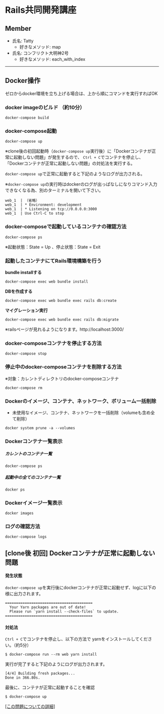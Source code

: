 # Rails共同開発講座

## Member
- 氏名: Tatty
  - 好きなメソッド: map
- 氏名: コンフリクト大明神2号
  - 好きなメソッド: each_with_index



---

## Docker操作
ゼロからdocker環境を立ち上げる場合は、上から順にコマンドを実行すればOK

### docker imageのビルド （約10分）
```
docker-compose build
```
### docker-compose起動
```
docker-compose up
```
※clone後の初回起動時（`docker-compose up`実行後）に「Dockerコンテナが正常に起動しない問題」が発生するので、
`Ctrl + C`でコンテナを停止し、「Dockerコンテナが正常に起動しない問題」の対処法を実行する。

`docker-compose up`で正常に起動すると下記のようなログが出力される。

※`docker-compose up`の実行時はdockerのログが出っぱなしになりコマンド入力できなくなる為、別のターミナルを開いて下さい。
```
web_1  | （省略）
web_1  | * Environment: development
web_1  | * Listening on tcp://0.0.0.0:3000
web_1  | Use Ctrl-C to stop
```

### docker-composeで起動しているコンテナの確認方法
```
docker-compose ps
```
※起動状態：State = Up 、停止状態：State = Exit

### 起動したコンテナにてRails環境構築を行う

**bundle installする**
```
docker-compose exec web bundle install
```
**DBを作成する**
```
docker-compose exec web bundle exec rails db:create
```
**マイグレーション実行**
```
docker-compose exec web bundle exec rails db:migrate
```
※railsページが見れるようになります。http://localhost:3000/

### docker-composeコンテナを停止する方法
```
docker-compose stop
```
### 停止中のdocker-composeコンテナを削除する方法
※対象：カレントディレクトリのdocker-composeコンテナ
```
docker-compose rm
```
### Dockerのイメージ、コンテナ、ネットワーク、ボリューム一括削除
- 未使用なイメージ、コンテナ、ネットワークを一括削除（volumeも含め全て削除）
```
docker system prune -a --volumes
```
### Dockerコンテナ一覧表示
##### カレントのコンテナ一覧
```
docker-compose ps
```
##### 起動中の全てのコンテナ一覧
```
docker ps
```
### Dockerイメージ一覧表示
```
docker images
```
### ログの確認方法
```
docker-compose logs
```

## [clone後 初回] Dockerコンテナが正常に起動しない問題

#### 発生状態
`docker-compose up`を実行後にdockerコンテナが正常に起動せず、logに以下の様に出力されます。
```
========================================
  Your Yarn packages are out of date!
  Please run `yarn install --check-files` to update.
========================================
```

#### 対処法

`Ctrl + C`でコンテナを停止し、以下の方法で yarnをインストールしてください。（約5分）
```
$ docker-compose run --rm web yarn install
```

実行が完了すると下記のようにログが出力されます。
```
[4/4] Building fresh packages...
Done in 366.80s.
```

最後に、コンテナが正常に起動することを確認
```
$ docker-compose up
```
[[この問題についての詳細]](https://qiita.com/yama_ryoji/items/1de1f2e9e206382c4aa5)

